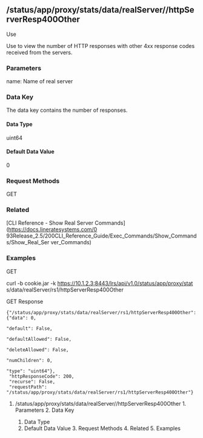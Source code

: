 ## /status/app/proxy/stats/data/realServer/<name>/httpServerResp400Other

Use

Use to view the number of HTTP responses with other 4xx response codes
received from the servers.

### Parameters

name: Name of real server

### Data Key

The data key contains the number of responses.

#### Data Type

uint64

#### Default Data Value

0

### Request Methods

GET

### Related

[CLI Reference - Show Real Server Commands](https://docs.lineratesystems.com/0
93Release_2.5/200CLI_Reference_Guide/Exec_Commands/Show_Commands/Show_Real_Ser
ver_Commands)

### Examples

GET

curl -b cookie.jar -k https://10.1.2.3:8443/lrs/api/v1.0/status/app/proxy/stat
s/data/realServer/rs1/httpServerResp400Other

GET Response

    
    {"/status/app/proxy/stats/data/realServer/rs1/httpServerResp400Other": {"data": 0,
                                                                                  "default": False,
                                                                                  "defaultAllowed": False,
                                                                                  "deleteAllowed": False,
                                                                                  "numChildren": 0,
                                                                                  "type": "uint64"},
     "httpResponseCode": 200,
     "recurse": False,
     "requestPath": "/status/app/proxy/stats/data/realServer/rs1/httpServerResp400Other"}
    

  1. /status/app/proxy/stats/data/realServer/<name>/httpServerResp400Other
    1. Parameters
    2. Data Key
      1. Data Type
      2. Default Data Value
    3. Request Methods
    4. Related
    5. Examples

